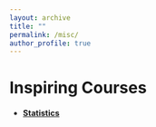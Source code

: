 ```yaml
---
layout: archive
title: ""
permalink: /misc/
author_profile: true
---
```


# Inspiring Courses
- **[Statistics](https://github.com/TOTOT123456/Statistical-Learning-Models)**


